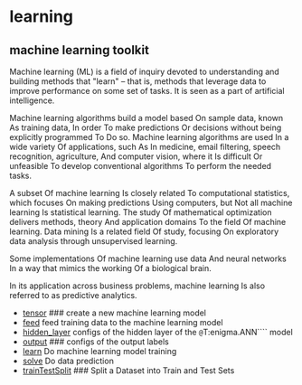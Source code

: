 ﻿# learning

## machine learning toolkit
 
 Machine learning (ML) is a field of inquiry devoted to
 understanding and building methods that "learn" – that
 is, methods that leverage data to improve performance 
 on some set of tasks. It is seen as a part of artificial
 intelligence.

 Machine learning algorithms build a model based On sample
 data, known As training data, In order To make predictions
 Or decisions without being explicitly programmed To Do so.
 Machine learning algorithms are used In a wide variety Of 
 applications, such As In medicine, email filtering, speech 
 recognition, agriculture, And computer vision, where it Is
 difficult Or unfeasible To develop conventional algorithms 
 To perform the needed tasks.

 A subset Of machine learning Is closely related To computational 
 statistics, which focuses On making predictions Using computers,
 but Not all machine learning Is statistical learning. The 
 study Of mathematical optimization delivers methods, theory 
 And application domains To the field Of machine learning. Data
 mining Is a related field Of study, focusing On exploratory 
 data analysis through unsupervised learning.

 Some implementations Of machine learning use data And neural 
 networks In a way that mimics the working Of a biological 
 brain.

 In its application across business problems, machine learning 
 Is also referred to as predictive analytics.

+ [tensor](learning/tensor.1) ### create a new machine learning model
+ [feed](learning/feed.1) feed training data to the machine learning model
+ [hidden_layer](learning/hidden_layer.1) configs of the hidden layer of the ``@``T:enigma.ANN```` model
+ [output](learning/output.1) ### configs of the output labels 
+ [learn](learning/learn.1) Do machine learning model training
+ [solve](learning/solve.1) Do data prediction
+ [trainTestSplit](learning/trainTestSplit.1) ### Split a Dataset into Train and Test Sets
